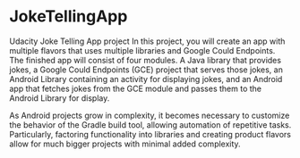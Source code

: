 # JokeTellingApp
Udacity Joke Telling App project
In this project, you will create an app with multiple flavors that uses multiple libraries and Google Could Endpoints. 
The finished app will consist of four modules. A Java library that provides jokes, a Google Could Endpoints (GCE) project that serves those jokes, an Android Library containing an activity for displaying jokes,
and an Android app that fetches jokes from the GCE module and passes them to the Android Library for display.

As Android projects grow in complexity, it becomes necessary to customize the behavior of the Gradle build tool, allowing automation of repetitive tasks. Particularly, factoring 
functionality into libraries and creating product flavors allow for much bigger projects with minimal added complexity.
